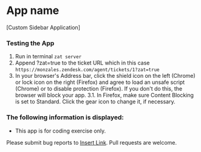 # App name

[Custom Sidebar Application]

### Testing the App

1. Run in terminal ``` zat server ```
2. Append ?zat=true to the ticket URL which in this case ``` https://monzales.zendesk.com/agent/tickets/1?zat=true ```
3. In your browser's Address bar, click the shield icon on the left (Chrome) or lock icon on the right (Firefox) and agree to load an unsafe script (Chrome) or to disable protection (Firefox). If you don't do this, the browser will block your app.
    3.1. In Firefox, make sure Content Blocking is set to Standard. Click the gear icon to change it, if necessary.

### The following information is displayed:

* This app is for coding exercise only.

Please submit bug reports to [Insert Link](). Pull requests are welcome.

